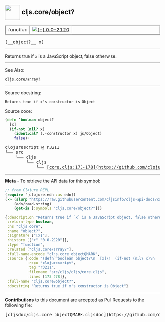 ## <img width="48px" valign="middle" src="http://i.imgur.com/Hi20huC.png"> cljs.core/object?

 <table border="1">
<tr>

<td>function</td>
<td><a href="https://github.com/cljsinfo/cljs-api-docs/tree/0.0-2120"><img valign="middle" alt="[+] 0.0-2120" src="https://img.shields.io/badge/+-0.0--2120-lightgrey.svg"></a> </td>
</tr>
</table>

 <samp>
(__object?__ x)<br>
</samp>

---

Returns true if `x` is a JavaScript object, false otherwise.

---


See Also:

[`cljs.core/array?`](cljs.core_arrayQMARK.md)<br>

---

Source docstring:

```
Returns true if x's constructor is Object
```

Source code:

```clj
(defn ^boolean object?
  [x]
  (if-not (nil? x)
    (identical? (.-constructor x) js/Object)
    false))
```

 <pre>
clojurescript @ r3211
└── src
    └── cljs
        └── cljs
            └── <ins>[core.cljs:173-178](https://github.com/clojure/clojurescript/blob/r3211/src/cljs/cljs/core.cljs#L173-L178)</ins>
</pre>


---

__Meta__ - To retrieve the API data for this symbol:

```clj
;; from Clojure REPL
(require '[clojure.edn :as edn])
(-> (slurp "https://raw.githubusercontent.com/cljsinfo/cljs-api-docs/catalog/cljs-api.edn")
    (edn/read-string)
    (get-in [:symbols "cljs.core/object?"]))
```

```clj
{:description "Returns true if `x` is a JavaScript object, false otherwise.",
 :return-type boolean,
 :ns "cljs.core",
 :name "object?",
 :signature ["[x]"],
 :history [["+" "0.0-2120"]],
 :type "function",
 :related ["cljs.core/array?"],
 :full-name-encode "cljs.core_objectQMARK",
 :source {:code "(defn ^boolean object?\n  [x]\n  (if-not (nil? x)\n    (identical? (.-constructor x) js/Object)\n    false))",
          :repo "clojurescript",
          :tag "r3211",
          :filename "src/cljs/cljs/core.cljs",
          :lines [173 178]},
 :full-name "cljs.core/object?",
 :docstring "Returns true if x's constructor is Object"}

```

---

__Contributions__ to this document are accepted as Pull Requests to the following file:

 <pre>
[cljsdoc/cljs.core_objectQMARK.cljsdoc](https://github.com/cljsinfo/cljs-api-docs/blob/master/cljsdoc/cljs.core_objectQMARK.cljsdoc)
</pre>

